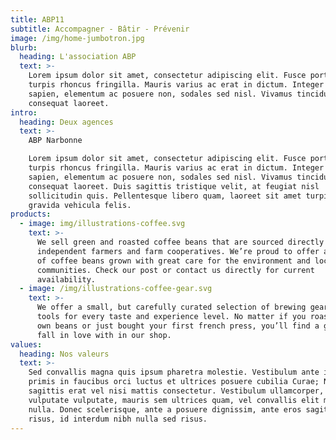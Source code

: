 ```yaml
---
title: ABP11
subtitle: Accompagner - Bâtir - Prévenir
image: /img/home-jumbotron.jpg
blurb:
  heading: L'association ABP
  text: >-
    Lorem ipsum dolor sit amet, consectetur adipiscing elit. Fusce porta ut
    turpis rhoncus fringilla. Mauris varius ac erat in dictum. Integer ligula
    sapien, elementum ac posuere non, sodales sed nisl. Vivamus tincidunt
    consequat laoreet.
intro:
  heading: Deux agences
  text: >-
    ABP Narbonne

    Lorem ipsum dolor sit amet, consectetur adipiscing elit. Fusce porta ut
    turpis rhoncus fringilla. Mauris varius ac erat in dictum. Integer ligula
    sapien, elementum ac posuere non, sodales sed nisl. Vivamus tincidunt
    consequat laoreet. Duis sagittis tristique velit, at feugiat nisl
    sollicitudin quis. Pellentesque libero quam, laoreet sit amet turpis vitae,
    gravida vehicula felis.
products:
  - image: img/illustrations-coffee.svg
    text: >-
      We sell green and roasted coffee beans that are sourced directly from
      independent farmers and farm cooperatives. We’re proud to offer a variety
      of coffee beans grown with great care for the environment and local
      communities. Check our post or contact us directly for current
      availability.
  - image: /img/illustrations-coffee-gear.svg
    text: >-
      We offer a small, but carefully curated selection of brewing gear and
      tools for every taste and experience level. No matter if you roast your
      own beans or just bought your first french press, you’ll find a gadget to
      fall in love with in our shop.
values:
  heading: Nos valeurs
  text: >-
    Sed convallis magna quis ipsum pharetra molestie. Vestibulum ante ipsum
    primis in faucibus orci luctus et ultrices posuere cubilia Curae; Nulla
    sagittis erat vel nisi mattis consectetur. Vestibulum ullamcorper, felis non
    vulputate vulputate, mauris sem ultrices quam, vel convallis elit metus vel
    nulla. Donec scelerisque, ante a posuere dignissim, ante eros sagittis
    risus, id interdum nibh nulla sed risus.
---
```

